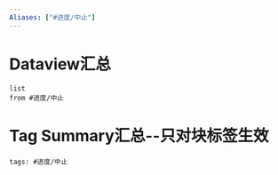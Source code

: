 ```yaml
---
Aliases: ["#进度/中止"]
---
```

# Dataview汇总

```dataview
list
from #进度/中止
```

# Tag Summary汇总--只对块标签生效

```add-summary
tags: #进度/中止
```

